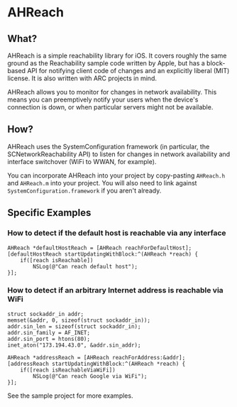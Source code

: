 # AHReach

## What?

AHReach is a simple reachability library for iOS. It covers roughly the same ground as the Reachability sample code written by Apple, but has a block-based API for notifying client code of changes and an explicitly liberal (MIT) license. It is also written with ARC projects in mind.

AHReach allows you to monitor for changes in network availability. This means you can preemptively notify your users when the device's connection is down, or when particular servers might not be available.

## How?

AHReach uses the SystemConfiguration framework (in particular, the SCNetworkReachability API) to listen for changes in network availability and interface switchover (WiFi to WWAN, for example).

You can incorporate AHReach into your project by copy-pasting `AHReach.h` and `AHReach.m` into your project. You will also need to link against `SystemConfiguration.framework` if you aren't already.

## Specific Examples

### How to detect if the default host is reachable via any interface

	AHReach *defaultHostReach = [AHReach reachForDefaultHost];
	[defaultHostReach startUpdatingWithBlock:^(AHReach *reach) {
		if([reach isReachable])
			NSLog(@"Can reach default host");
	}];
	
### How to detect if an arbitrary Internet address is reachable via WiFi

	struct sockaddr_in addr;
	memset(&addr, 0, sizeof(struct sockaddr_in));
	addr.sin_len = sizeof(struct sockaddr_in);
	addr.sin_family = AF_INET;
	addr.sin_port = htons(80);	
	inet_aton("173.194.43.0", &addr.sin_addr);

	AHReach *addressReach = [AHReach reachForAddress:&addr];
	[addressReach startUpdatingWithBlock:^(AHReach *reach) {
		if([reach isReachableViaWiFi])
			NSLog(@"Can reach Google via WiFi");
	}];

See the sample project for more examples.
